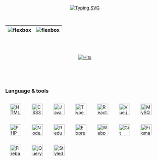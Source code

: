  <div align="center">

[![Typing SVG](https://readme-typing-svg.herokuapp.com?type=waving&font=Oleo+Script&color=08f&size=35&center=true&vCenter=true&width=404&height=53&lines=%E3%80%80%E3%80%80younghwan12+%E3%80%80%E3%80%80)](https://git.io/typing-svg)

<br />
 
| <img src="https://github-readme-stats.vercel.app/api?username=younghwan12&show_icons=true&theme=radical" alt="flexbox" />  | <img src="https://github-readme-stats.vercel.app/api/top-langs/?username=younghwan12&layout=compact&hide=html&theme=radical" alt="flexbox" /> |
| ------------- | ------------- |

 <br />
 <br />

[![Hits](https://hits.seeyoufarm.com/api/count/incr/badge.svg?url=https%3A%2F%2Fgithub.com%2Fyounghwan12&count_bg=%23918FE0&title_bg=%23545454&icon=github.svg&icon_color=%23E7E7E7&title=Views&edge_flat=false)](https://hits.seeyoufarm.com)</div>

</div>
</div>
<br><br><br>

### Language & tools
<div align="left">
  <a href="https://en.wikipedia.org/wiki/HTML5" target="_blank"
    ><img
      style="margin: 15px"
      src="https://profilinator.rishav.dev/skills-assets/html5-original-wordmark.svg"
      alt="HTML5"
      height="35"
  /></a>
  <a href="https://www.w3schools.com/css/" target="_blank"
    ><img
      style="margin: 15px"
      src="https://profilinator.rishav.dev/skills-assets/css3-original-wordmark.svg"
      alt="CSS3"
      height="35"
  /></a>
  <a href="https://www.javascript.com/" target="_blank"
    ><img
      style="margin: 15px"
      src="https://profilinator.rishav.dev/skills-assets/javascript-original.svg"
      alt="JavaScript"
      height="35"
  /></a>
  <a href="https://www.typescriptlang.org/" target="_blank"
    ><img
      style="margin: 15px"
      src="https://profilinator.rishav.dev/skills-assets/typescript-original.svg"
      alt="TypeScript"
      height="35"
  /></a>
  <a href="https://reactjs.org/" target="_blank"
    ><img
      style="margin: 15px"
      src="https://profilinator.rishav.dev/skills-assets/react-original-wordmark.svg"
      alt="React"
      height="35"
  /></a>
  <a href="https://vuejs.org/" target="_blank"
    ><img
      style="margin: 15px"
      src="https://profilinator.rishav.dev/skills-assets/vuejs-original-wordmark.svg"
      alt="Vue.js"
      height="35"
  /></a>
  <a href="https://www.mysql.com/" target="_blank"
    ><img
      style="margin: 15px"
      src="https://profilinator.rishav.dev/skills-assets/mysql-original-wordmark.svg"
      alt="MySQL"
      height="35"
  /></a>
  <a href="https://www.php.net/" target="_blank"
    ><img
      style="margin: 15px"
      src="https://profilinator.rishav.dev/skills-assets/php-original.svg"
      alt="PHP"
      height="35"
  /></a>
  <a href="https://nodejs.org/" target="_blank"
    ><img
      style="margin: 15px"
      src="https://profilinator.rishav.dev/skills-assets/nodejs-original-wordmark.svg"
      alt="Node.js"
      height="35"
  /></a>
  <a href="https://redux.js.org/" target="_blank"
    ><img
      style="margin: 15px"
      src="https://profilinator.rishav.dev/skills-assets/redux-original.svg"
      alt="Redux"
      height="35"
  /></a>
  <a href="https://expressjs.com/" target="_blank"
    ><img
      style="margin: 15px"
      src="https://profilinator.rishav.dev/skills-assets/express-original-wordmark.svg"
      alt="Express.js"
      height="35"
  /></a>
  <a href="https://webpack.js.org/" target="_blank"
    ><img
      style="margin: 15px"
      src="https://profilinator.rishav.dev/skills-assets/webpack-original.svg"
      alt="Webpack"
      height="35"
  /></a>
  <a href="https://github.com/" target="_blank"
    ><img
      style="margin: 15px"
      src="https://profilinator.rishav.dev/skills-assets/git-scm-icon.svg"
      alt="Git"
      height="35"
  /></a>
  <a href="https://www.figma.com/" target="_blank"
    ><img
      style="margin: 15px"
      src="https://profilinator.rishav.dev/skills-assets/figma-icon.svg"
      alt="Figma"
      height="35"
  /></a>
  <a href="https://firebase.google.com/" target="_blank"
    ><img
      style="margin: 15px"
      src="https://profilinator.rishav.dev/skills-assets/firebase.png"
      alt="Firebase"
      height="35"
  /></a>
  <a href="https://jquery.com/" target="_blank"
    ><img
      style="margin: 15px"
      src="https://profilinator.rishav.dev/skills-assets/jquery.png"
      alt="jQuery"
      height="35"
  /></a>
  <a href="https://styled-components.com/" target="_blank"
    ><img
      style="margin: 15px"
      src="https://profilinator.rishav.dev/skills-assets/styled-components.png"
      alt="Styled Components"
      height="35"
  /></a>
</div>

